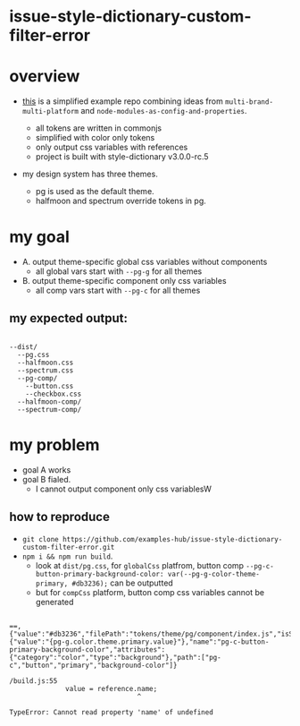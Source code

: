 # issue-style-dictionary-custom-filter-error

# overview

- [this](https://github.com/examples-hub/issue-style-dictionary-custom-filter-error) is a simplified example repo combining ideas from `multi-brand-multi-platform` and `node-modules-as-config-and-properties`.
  - all tokens are written in commonjs
  - simplified with color only tokens
  - only output css variables with references
  - project is built with style-dictionary v3.0.0-rc.5

- my design system has three themes. 
  - pg is used as the default theme. 
  - halfmoon and spectrum override tokens in pg.

# my goal

- A. output theme-specific global css variables without components
  - all global vars start with `--pg-g` for all themes
- B. output theme-specific component only css variables
  - all comp vars start with `--pg-c` for all themes

## my expected output:

``` 

--dist/
  --pg.css
  --halfmoon.css
  --spectrum.css
  --pg-comp/
    --button.css
    --checkbox.css
  --halfmoon-comp/
  --spectrum-comp/

```

# my problem

- goal A works
- goal B fialed. 
  - I cannot output component only css variablesW

## how to reproduce

- `git clone https://github.com/examples-hub/issue-style-dictionary-custom-filter-error.git`
- `npm i && npm run build`.
  - look at `dist/pg.css`, for `globalCss` platfrom, button comp `--pg-c-button-primary-background-color: var(--pg-g-color-theme-primary, #db3236);` can be outputted
  - but for `compCss` platform, button comp css variables cannot be generated

``` 

==,  {"value":"#db3236","filePath":"tokens/theme/pg/component/index.js","isSource":true,"original":{"value":"{pg-g.color.theme.primary.value}"},"name":"pg-c-button-primary-background-color","attributes":{"category":"color","type":"background"},"path":["pg-c","button","primary","background-color"]}

/build.js:55
              value = reference.name;
                                ^

TypeError: Cannot read property 'name' of undefined

```
